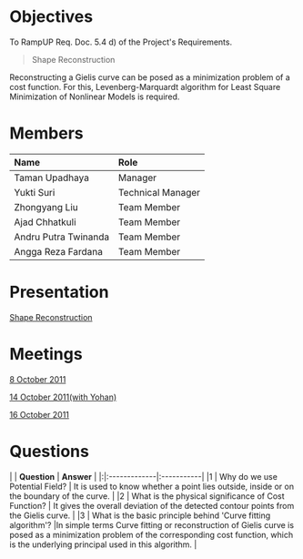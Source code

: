 

# Objectives #
To RampUP Req. Doc. 5.4 d) of the Project's Requirements.

> Shape Reconstruction

Reconstructing a Gielis curve can be posed as a minimization problem of a cost function. For this, Levenberg-Marquardt algorithm for Least Square Minimization of Nonlinear Models is required.


# Members #
| **Name** | **Role** |
|:---------|:---------|
| Taman Upadhaya |Manager |
| Yukti Suri | Technical Manager |
| Zhongyang Liu | Team Member|
| Ajad Chhatkuli |  Team Member |
| Andru Putra Twinanda |  Team Member |
| Angga Reza Fardana |  Team Member |


# Presentation #
[Shape Reconstruction](https://docs.google.com/present/edit?id=0ARF_cJMh0G-dZGZnczg3ZHpfMGRqd216bWZt&hl=en_US)


# Meetings #
[8 October 2011](https://docs.google.com/document/d/1WE64OHeDYkIqn9agNzUMgeWoYDvZWQz1dTKRfD4sg_M/edit?hl=en_US)

[14 October 2011(with Yohan)](https://docs.google.com/document/d/1vyon-Hw1j7xfonejXdhULxxus6gTyxGgSP8eJ7swxm8/edit?hl=en_US)

[16 October 2011](https://docs.google.com/document/d/1QjY9zPeJKCpV9Q1RA_UWIN8XUq6_EqmFh4Zn8DiyZbg/edit?hl=en_US)


# Questions #
| | **Question** | **Answer** |
|:|:-------------|:-----------|
|1 | Why do we use Potential Field? | It is used to know whether a point lies outside, inside or on the boundary of the curve. |
|2 | What is the physical significance of Cost Function? | It gives the overall deviation of the detected contour points from the Gielis curve.  |
|3 | What is the basic principle behind 'Curve fitting algorithm'? |In simple terms Curve fitting or reconstruction of Gielis curve is posed as a minimization problem of the corresponding cost function, which is the underlying principal used in this algorithm. |